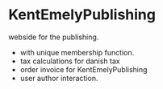 # KentEmelyPublishing
webside for the publishing.
- with unique membership function.
- tax calculations for danish tax
- order invoice for KentEmelyPublishing
- user author interaction.
